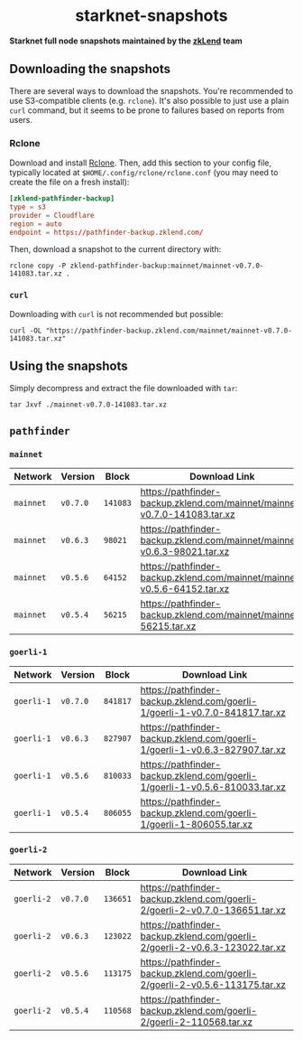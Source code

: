 <p align="center">
  <h1 align="center">starknet-snapshots</h1>
</p>

**Starknet full node snapshots maintained by the [zkLend](https://zklend.com) team**

## Downloading the snapshots

There are several ways to download the snapshots. You're recommended to use S3-compatible clients (e.g. `rclone`). It's also possible to just use a plain `curl` command, but it seems to be prone to failures based on reports from users.

### Rclone

Download and install [Rclone](https://rclone.org/). Then, add this section to your config file, typically located at `$HOME/.config/rclone/rclone.conf` (you may need to create the file on a fresh install):

```conf
[zklend-pathfinder-backup]
type = s3
provider = Cloudflare
region = auto
endpoint = https://pathfinder-backup.zklend.com/
```

Then, download a snapshot to the current directory with:

```console
rclone copy -P zklend-pathfinder-backup:mainnet/mainnet-v0.7.0-141083.tar.xz .
```

### `curl`

Downloading with `curl` is not recommended but possible:

```console
curl -OL "https://pathfinder-backup.zklend.com/mainnet/mainnet-v0.7.0-141083.tar.xz"
```

## Using the snapshots

Simply decompress and extract the file downloaded with `tar`:

```console
tar Jxvf ./mainnet-v0.7.0-141083.tar.xz
```

## `pathfinder`

### `mainnet`

| Network   | Version  | Block    | Download Link                                                             |
| --------- | -------- | -------- | ------------------------------------------------------------------------- |
| `mainnet` | `v0.7.0` | `141083` | https://pathfinder-backup.zklend.com/mainnet/mainnet-v0.7.0-141083.tar.xz |
| `mainnet` | `v0.6.3` | `98021`  | https://pathfinder-backup.zklend.com/mainnet/mainnet-v0.6.3-98021.tar.xz  |
| `mainnet` | `v0.5.6` | `64152`  | https://pathfinder-backup.zklend.com/mainnet/mainnet-v0.5.6-64152.tar.xz  |
| `mainnet` | `v0.5.4` | `56215`  | https://pathfinder-backup.zklend.com/mainnet/mainnet-56215.tar.xz         |

### `goerli-1`

| Network    | Version  | Block    | Download Link                                                               |
| ---------- | -------- | -------- | --------------------------------------------------------------------------- |
| `goerli-1` | `v0.7.0` | `841817` | https://pathfinder-backup.zklend.com/goerli-1/goerli-1-v0.7.0-841817.tar.xz |
| `goerli-1` | `v0.6.3` | `827907` | https://pathfinder-backup.zklend.com/goerli-1/goerli-1-v0.6.3-827907.tar.xz |
| `goerli-1` | `v0.5.6` | `810033` | https://pathfinder-backup.zklend.com/goerli-1/goerli-1-v0.5.6-810033.tar.xz |
| `goerli-1` | `v0.5.4` | `806055` | https://pathfinder-backup.zklend.com/goerli-1/goerli-1-806055.tar.xz        |

### `goerli-2`

| Network    | Version  | Block    | Download Link                                                               |
| ---------- | -------- | -------- | --------------------------------------------------------------------------- |
| `goerli-2` | `v0.7.0` | `136651` | https://pathfinder-backup.zklend.com/goerli-2/goerli-2-v0.7.0-136651.tar.xz |
| `goerli-2` | `v0.6.3` | `123022` | https://pathfinder-backup.zklend.com/goerli-2/goerli-2-v0.6.3-123022.tar.xz |
| `goerli-2` | `v0.5.6` | `113175` | https://pathfinder-backup.zklend.com/goerli-2/goerli-2-v0.5.6-113175.tar.xz |
| `goerli-2` | `v0.5.4` | `110568` | https://pathfinder-backup.zklend.com/goerli-2/goerli-2-110568.tar.xz        |
